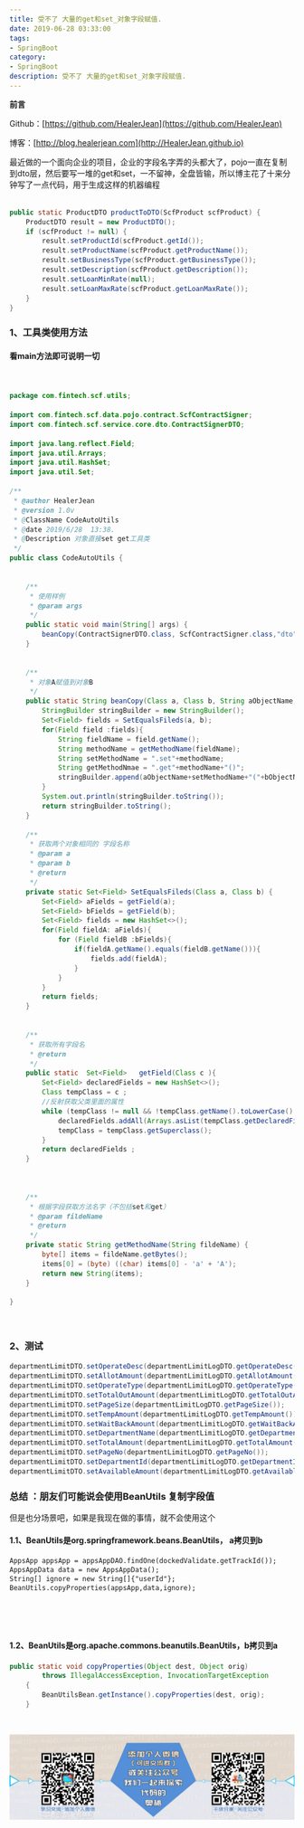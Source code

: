 ```yaml
---
title: 受不了 大量的get和set_对象字段赋值.
date: 2019-06-28 03:33:00
tags: 
- SpringBoot
category: 
- SpringBoot
description: 受不了 大量的get和set_对象字段赋值.
---
```


**前言**     

 Github：[https://github.com/HealerJean](https://github.com/HealerJean)         

 博客：[http://blog.healerjean.com](http://HealerJean.github.io)       



最近做的一个面向企业的项目，企业的字段名字弄的头都大了，pojo一直在复制到dto层，然后要写一堆的get和set，一不留神，全盘皆输，所以博主花了十来分钟写了一点代码，用于生成这样的机器编程





```java

public static ProductDTO productToDTO(ScfProduct scfProduct) {
    ProductDTO result = new ProductDTO();
    if (scfProduct != null) {
        result.setProductId(scfProduct.getId());
        result.setProductName(scfProduct.getProductName());
        result.setBusinessType(scfProduct.getBusinessType());
        result.setDescription(scfProduct.getDescription());
        result.setLoanMinRate(null);
        result.setLoanMaxRate(scfProduct.getLoanMaxRate());
    }
}

```

### 1、工具类使用方法

#### 看main方法即可说明一切



```java


package com.fintech.scf.utils;

import com.fintech.scf.data.pojo.contract.ScfContractSigner;
import com.fintech.scf.service.core.dto.ContractSignerDTO;

import java.lang.reflect.Field;
import java.util.Arrays;
import java.util.HashSet;
import java.util.Set;

/**
 * @author HealerJean
 * @version 1.0v
 * @ClassName CodeAutoUtils
 * @date 2019/6/28  13:38.
 * @Description 对象直接set get工具类
 */
public class CodeAutoUtils {


    /**
     * 使用样例
     * @param args
     */
    public static void main(String[] args) {
        beanCopy(ContractSignerDTO.class, ScfContractSigner.class,"dto","contractSigner") ;
    }


    /**
     * 对象A赋值到对象B
     */
    public static String beanCopy(Class a, Class b, String aObjectName, String bObjectName ){
        StringBuilder stringBuilder = new StringBuilder();
        Set<Field> fields = SetEqualsFileds(a, b);
        for(Field field :fields){
            String fieldName = field.getName();
            String methodName = getMethodName(fieldName);
            String setMethodName = ".set"+methodName;
            String getMethodNmae = ".get"+methodName+"()";
            stringBuilder.append(aObjectName+setMethodName+"("+bObjectName+getMethodNmae+");\n");
        }
        System.out.println(stringBuilder.toString());
        return stringBuilder.toString();
    }

    /**
     * 获取两个对象相同的 字段名称
     * @param a
     * @param b
     * @return
     */
    private static Set<Field> SetEqualsFileds(Class a, Class b) {
        Set<Field> aFields = getField(a);
        Set<Field> bFields = getField(b);
        Set<Field> fields = new HashSet<>();
        for(Field fieldA: aFields){
            for (Field fieldB :bFields){
                if(fieldA.getName().equals(fieldB.getName())){
                    fields.add(fieldA);
                }
            }
        }
        return fields;
    }


    /**
     * 获取所有字段名
     * @return
     */
    public static  Set<Field>   getField(Class c ){
        Set<Field> declaredFields = new HashSet<>();
        Class tempClass = c ;
        //反射获取父类里面的属性
        while (tempClass != null && !tempClass.getName().toLowerCase().equals("java.lang.object")) {
            declaredFields.addAll(Arrays.asList(tempClass.getDeclaredFields()));
            tempClass = tempClass.getSuperclass();
        }
        return declaredFields ;
    }



    /**
     * 根据字段获取方法名字（不包括set和get）
     * @param fildeName
     * @return
     */
    private static String getMethodName(String fildeName) {
        byte[] items = fildeName.getBytes();
        items[0] = (byte) ((char) items[0] - 'a' + 'A');
        return new String(items);
    }

}




```





### 2、测试



```java
departmentLimitDTO.setOperateDesc(departmentLimitLogDTO.getOperateDesc());
departmentLimitDTO.setAllotAmount(departmentLimitLogDTO.getAllotAmount());
departmentLimitDTO.setOperateType(departmentLimitLogDTO.getOperateType());
departmentLimitDTO.setTotalOutAmount(departmentLimitLogDTO.getTotalOutAmount());
departmentLimitDTO.setPageSize(departmentLimitLogDTO.getPageSize());
departmentLimitDTO.setTempAmount(departmentLimitLogDTO.getTempAmount());
departmentLimitDTO.setWaitBackAmount(departmentLimitLogDTO.getWaitBackAmount());
departmentLimitDTO.setDepartmentName(departmentLimitLogDTO.getDepartmentName());
departmentLimitDTO.setTotalAmount(departmentLimitLogDTO.getTotalAmount());
departmentLimitDTO.setPageNo(departmentLimitLogDTO.getPageNo());
departmentLimitDTO.setDepartmentId(departmentLimitLogDTO.getDepartmentId());
departmentLimitDTO.setAvailableAmount(departmentLimitLogDTO.getAvailableAmount());
```



### 总结 ：朋友们可能说会使用BeanUtils 复制字段值

但是也分场景吧，如果是我现在做的事情，就不会使用这个



#### 1.1、BeanUtils是**org.springframework.beans.BeanUtils**， a拷贝到b

```
AppsApp appsApp = appsAppDAO.findOne(dockedValidate.getTrackId());
AppsAppData data = new AppsAppData();
String[] ignore = new String[]{"userId"};
BeanUtils.copyProperties(appsApp,data,ignore);





```

#### 1.2、BeanUtils是**org.apache.commons.beanutils.BeanUtils**，b拷贝到a

```java
public static void copyProperties(Object dest, Object orig)
        throws IllegalAccessException, InvocationTargetException
    {
        BeanUtilsBean.getInstance().copyProperties(dest, orig);
    }

```





​     

![ContactAuthor](https://raw.githubusercontent.com/HealerJean/HealerJean.github.io/master/assets/img/artical_bottom.jpg)



<!-- Gitalk 评论 start  -->

<link rel="stylesheet" href="https://unpkg.com/gitalk/dist/gitalk.css">

<script src="https://unpkg.com/gitalk@latest/dist/gitalk.min.js"></script> 
<div id="gitalk-container"></div>    
 <script type="text/javascript">
    var gitalk = new Gitalk({
		clientID: `1d164cd85549874d0e3a`,
		clientSecret: `527c3d223d1e6608953e835b547061037d140355`,
		repo: `HealerJean.github.io`,
		owner: 'HealerJean',
		admin: ['HealerJean'],
		id: 'cO2RUpxWbn1CZdX5',
    });
    gitalk.render('gitalk-container');
</script> 


<!-- Gitalk end -->

